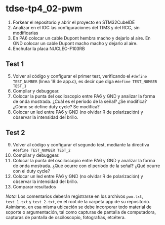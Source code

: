# tdse-tp4_02-pwm

1. Forkear el repositorio y abrir el proyecto en STM32CubeIDE
2. Analizar en el IOC las configuraciones del TIM3 y del RCC, sin modificarlas
3. En PA6 colocar un cable Dupont hembra macho y dejarlo al aire. En GND colocar
   un cable Dupont macho macho y dejarlo al aire.
4. Enchufar la placa NUCLEO-F103RB

## Test 1

5. Volver al código y configurar el primer test, verificando el `#define
   TEST_NUMBER` (línea 18 de app.c), es decir que diga `#define TEST_NUMBER
   TEST_1`
6. Compilar y debuggear.
7. Colocar la punta del osciloscopio entre PA6 y GND y analizar la forma de onda
   mostrada. ¿Cuál es el período de la señal? ¿Se modifica? ¿Cómo se define duty
   cycle? Se modifica?
8. Colocar un led entre PA6 y GND (no olvidar R de polarización) y observar la
   intensidad del brillo.

## Test 2

9. Volver al código y configurar el segundo test, mediante la directiva `#define
   TEST_NUMBER TEST_2`
10. Compilar y debuggear.
11. Colocar la punta del osciloscopio entre PA6 y GND y analizar la forma de
    onda mostrada. ¿Qué ocurre con el período de la señal? ¿Qué ocurre con el
    duty cycle?
12. Colocar un led entre PA6 y GND (no olvidar R de polarización) y observar la
    intensidad del brillo.
13. Comparar resultados

*Nota:* Los comentarios deberán registrarse en los archivos `pwm.txt`,
`test_1.txt` y `test_2.txt`, en el root de la carpeta app de su repositorio.
Asimismo, en esa misma ubicación se debe incorporar todo material de soporte o
argumentación, tal como capturas de pantalla de computadora, capturas de
pantalla de osciloscopio, fotografías, etcétera.
